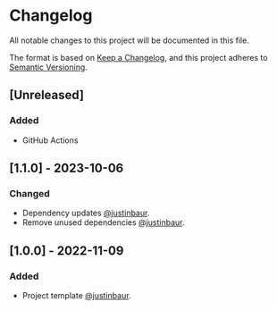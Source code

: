 # Changelog

All notable changes to this project will be documented in this file.

The format is based on [Keep a Changelog](https://keepachangelog.com/en/1.0.0/), and this project adheres to [Semantic Versioning](https://semver.org/spec/v2.0.0.html).

## [Unreleased]

### Added

- GitHub Actions

## [1.1.0] - 2023-10-06

### Changed

- Dependency updates [@justinbaur](https://github.com/justinbaur).
- Remove unused dependencies [@justinbaur](https://github.com/justinbaur).

## [1.0.0] - 2022-11-09

### Added

- Project template [@justinbaur](https://github.com/justinbaur).
